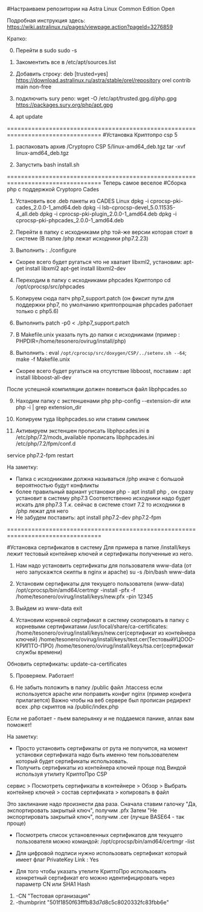 #Настраиваем репозитории на Astra Linux Common Edition Орел

Подробная инструкция здесь: https://wiki.astralinux.ru/pages/viewpage.action?pageId=3276859

Кратко:

0. Перейти в sudo
sudo -s

1. Закоментить все в /etc/apt/sources.list

2. Добавить строку:
deb [trusted=yes] https://download.astralinux.ru/astra/stable/orel/repository orel contrib main non-free

3. подключить sury репо:
wget -O /etc/apt/trusted.gpg.d/php.gpg https://packages.sury.org/php/apt.gpg

4. apt update

=================================================================================
#Установка Криптопро csp 5

1. распаковать архив /Cryptopro CSP 5/linux-amd64_deb.tgz
tar -xvf linux-amd64_deb.tgz

2. Запустить bash install.sh

=================================================================================
Теперь самое веселое
#Сборка php с поддержкой Cryptopro Cades

1. Установить все .deb пакеты из CADES Linux
dpkg -i cprocsp-pki-cades_2.0.0-1_amd64.deb
dpkg -i lsb-cprocsp-devel_5.0.11535-4_all.deb
dpkg -i cprocsp-pki-plugin_2.0.0-1_amd64.deb
dpkg -i cprocsp-pki-phpcades_2.0.0-1_amd64.deb

2. Перейти в папку с исходниками php той-же версии которая стоит в системе (В папке /php лежат исходники php7.2.23)

3. Выполнить : ./configure

- Скорее всего будет ругаться что не хватает libxml2, установим:
apt-get install libxml2
apt-get install libxml2-dev

4. Переходим в папку с исходниками phpcades Криптопро
cd /opt/cprocsp/src/phpcades

5. Копируем сюда патч php7_support.patch (он фиксит пути для поддержки php7, по умолчанию криптопрошная phpcades работает только с php5.6)

6. Выполнить
patch -p0 < ./php7_support.patch

7. В Makefile.unix указать путь до папки с исходниками (пример : PHPDIR=/home/tesonero/ovirug/install/php)

8. Выполнить :
eval `/opt/cprocsp/src/doxygen/CSP/../setenv.sh --64`; make -f Makefile.unix

- Скорее всего будет ругаться на отсутствие libboost, поставим : 
apt install libboost-all-dev

После успешной компиляции должен появиться файл libphpcades.so

9. Находим папку с экстеншенами php
php-config --extension-dir
или
php -i | grep extension_dir

10. Копируем туда libphpcades.so или ставим симлинк

11. Активируем экстеншен
прописать libphpcades.ini в /etc/php/7.2/mods_available
прописать libphpcades.ini /etc/php/7.2/fpm/conf.d

service php7.2-fpm restart

На заметку:
* Папка с исходниками должна называться /php иначе с большой вероятностью будут конфликты
* более правильный вариант установки php - apt install php , он сразу установит в систему php7.3
Соответственно исходники надо будет искать для php7.3
Т.к. сейчас в системе стоит 7.2 то исходники в /php лежат для него
* Не забудем поставить: apt install php7.2-dev php7.2-fpm

=================================================================================

#Установка сертификатов в систему
Для примера в папке /install/keys лежит тестовый контейнер ключей и сертификаты полученные из него.

1. Нам надо установить сертификаты для пользователя www-data (от него запускажтся скипты в nginx и apache)
su -s /bin/bash www-data

2. Установим сертификаты для текущего пользователя (www-data)
/opt/cprocsp/bin/amd64/certmgr -install -pfx -f /home/tesonero/ovirug/install/keys/new.pfx -pin 12345

3. Выйдем из www-data
exit

4. Установим корневой сертификат в систему
скопировать в папку с корневыми сертификатами /usr/local/share/ca-certificates:
/home/tesonero/ovirug/install/keys/new.cer(сертификат из контейнера ключей)
/home/tesonero/ovirug/install/keys/test.cer(ТестовыйУЦООО-КРИПТО-ПРО)
/home/tesonero/ovirug/install/keys/tsa.cer(сертификат службы времени)

Обновить сертификаты:
update-ca-certificates

5. Проверяем. Работает!

6. Не забыть положить в папку /public файл .htaccess если используется apache 
или поправить конфиг nginx (пример конфига прилагается)
Важно чтобы на веб сервере был прописан редирект всех .php скриптов на /public/index.php
 
Если не работает - пьем валерьянку и не поддаемся панике, аллах вам поможет!

На заметку:
* Просто установить сертификаты от рута не получится, на момент установки сертификата надо быть именно тем пользователем который будет сертификаты использовать.
* Получить сертификаты из контейнера ключей проще под Виндой используя утилиту КриптоПро CSP

сервис > Посмотреть сертификаты в контейнере > Обзор > Выбрать контейнер ключей > состав сертификата > копировать в файл

Это заклинание надо произнести два раза. Сначала ставим галочку "Да, экспортировать закрытый ключ", получим .pfx
Затем "Не экспортировать закрытый ключ", получим .cer (лучше BASE64 - так проще)

* Посмотреть список установленных сертификатов для текущего пользователя можно командой:
/opt/cprocsp/bin/amd64/certmgr -list

* Для цифровой подписи нужно использовать сертификат который имеет флаг
PrivateKey Link     : Yes

* Для того чтобы указать утелите КриптоПро использовать конкретный сертификат его можно идентифицировать через параметр
 CN или SHA1 Hash
 1. -CN "Тестовая организация"
 2. -thumbprint "501f1850f63fffb83d7d8c5c8020332fc83fbb6e"
 

